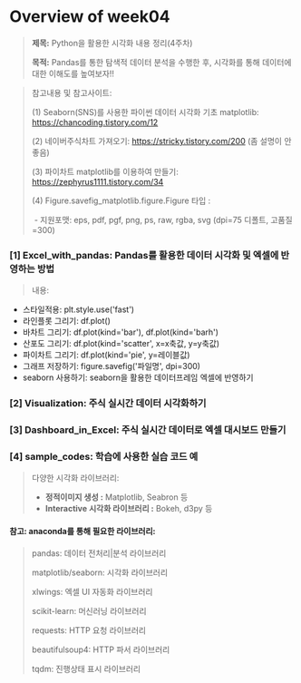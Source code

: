 # Overview of week04

> **제목:**  Python을 활용한 시각화 내용 정리(4주차)
>
> **목적:** Pandas를 통한 탐색적 데이터 분석을 수행한 후, 시각화를 통해 데이터에 대한 이해도를 높여보자!! 



> 참고내용 및 참고사이트:
>
> (1) Seaborn(SNS)를 사용한 파이썬 데이터 시각화 기초 matplotlib: https://chancoding.tistory.com/12  
>
> (2) 네이버주식차트 가져오기: https://stricky.tistory.com/200 (좀 설명이 안좋음)
>
> (3) 파이차트 matplotlib를 이용하여 만들기: https://zephyrus1111.tistory.com/34
>
> (4) Figure.savefig_matplotlib.figure.Figure 타입 :
>
> ​     - 지원포맷: eps, pdf, pgf, png, ps, raw, rgba, svg (dpi=75 디폴트, 고품질=300)

### [1] Excel_with_pandas: Pandas를 활용한 데이터 시각화 및 엑셀에 반영하는 방법

> 내용:

   - 스타일적용: plt.style.use('fast')
   - 라인플롯 그리기: df.plot()
   - 바차트 그리기: df.plot(kind='bar'), df.plot(kind='barh')
   - 산포도 그리기: df.plot(kind='scatter', x=x축값, y=y축값)
   - 파이차트 그리기: df.plot(kind='pie', y=레이블값)
   - 그래프 저장하기:  figure.savefig('파일명', dpi=300)
   - seaborn 사용하기: seaborn을 활용한 데이터프레임 엑셀에 반영하기 



### [2] Visualization: 주식 실시간 데이터 시각화하기





### [3] Dashboard_in_Excel: 주식 실시간 데이터로 엑셀 대시보드 만들기





### [4] sample_codes: 학습에 사용한 실습 코드 예





>  다양한 시각화 라이브러리: 
>
> - **정적이미지 생성 :**  Matplotlib, Seabron 등
> - **Interactive 시각화 라이브러리 :** Bokeh, d3py 등



#### 참고: anaconda를 통해 필요한 라이브러리:

> pandas: 데이터 전처리|분석 라이브러리
>
> matplotlib/seaborn: 시각화 라이브러리
>
> xlwings: 엑셀 UI 자동화 라이브러리
>
> scikit-learn: 머신러닝 라이브러리
>
> requests: HTTP 요청 라이브러리
>
> beautifulsoup4: HTTP 파서 라이브러리
>
> tqdm: 진행상태 표시 라이브러리

### 











